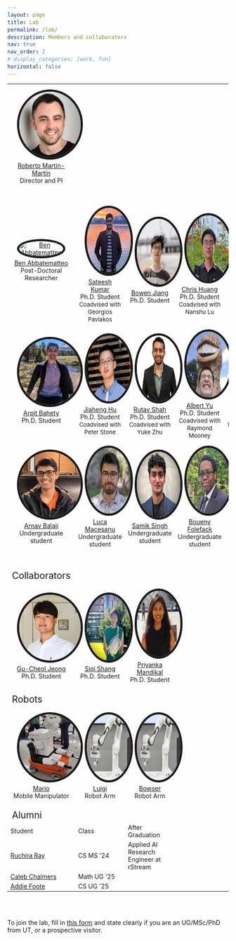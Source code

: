 ```yaml
---
layout: page
title: Lab
permalink: /lab/
description: Members and collaborators
nav: true
nav_order: 2
# display_categories: [work, fun]
horizontal: false
---
```


<!-- pages/lab.md -->

<head>
    <style>
        img {
            border-radius: 58%;
        }
    </style>
</head>

<table>
  <tbody>
  <tr>
    <td><div style="text-align:center"><a href="https://robertomartinmartin.com"><img src="../assets/img/roberto_martinmartin.jpg" style="width:150px;height:150px;margin: 10px 15px 2px 15px;" alt="Roberto Martín-Martín" border="5"/><br />Roberto Martín-Martín</a> <br/>Director and PI<br/><br><br></div></td>
  </tr>
    <tr>
      <td><div style="text-align:center"><a href="https://babbatem.github.io/"><img src="../assets/img/ben.jpeg" style="width:150px;height:150px;margin: 10px 15px 2px 15px;" alt="Ben Abbatematteo" border="5"/><br /> Ben Abbatematteo</a> <br/>Post-Doctoral Researcher<br><br></div></td>
      <td><div style="text-align:center"><a href="https://sateeshkumar21.github.io/"><img src="../assets/img/sateesh.JPG" style="width:150px;height:150px;margin: 10px 15px 2px 15px;" alt="Sateesh Kumar" border="5"/><br /> Sateesh Kumar</a> <br/>Ph.D. Student<br/><font size="-1">Coadvised with Georgios Pavlakos</font></div></td>
      <td><div style="text-align:center"><a href="https://jiangbowen0008.github.io/"><img src="../assets/img/bowen.jpg" style="width:150px;height:150px;margin: 10px 15px 2px 15px;" alt="Bowen Jiang" border="5"/><br /> Bowen Jiang</a> <br/>Ph.D. Student<br><br></div></td>
      <td><div style="text-align:center"><a href=""><img src="../assets/img/chris.png" style="width:150px;height:150px;margin: 10px 15px 2px 15px;" alt="Chris Huang" border="5"/><br /> Chris Huang</a> <br/>Ph.D. Student<br/><font size="-1">Coadvised with Nanshu Lu</font></div></td>
      <td><div style="text-align:center"><a href="https://shivindass.github.io/"><img src="../assets/img/shivin.jpg" style="width:150px;height:150px;margin: 10px 15px 2px 15px;" alt="Shivin Dass" border="5"/><br /> Shivin Dass</a> <br/>Ph.D. Student<br><br></div></td>
    </tr>
    <tr>
      <td><div style="text-align:center"><a href="https://arpitrf.github.io/"><img src="../assets/img/arpit.jpg" style="width:150px;height:150px;margin: 10px 15px 2px 15px;" alt="Arpit Bahety" border="5"/><br /> Arpit Bahety</a> <br/>Ph.D. Student<br><br></div></td>
      <td><div style="text-align:center"><a href="https://jiahenghu.github.io/"><img src="../assets/img/jeff_squared.jpg" style="width:150px;height:150px;margin: 10px 15px 2px 15px;" alt="Jiaheng Hu" border="5"/><br /> Jiaheng Hu</a> <br/>Ph.D. Student<br/><font size="-1">Coadvised with Peter Stone</font></div></td>
      <td><div style="text-align:center"><a href="https://shahrutav.github.io/"><img src="../assets/img/rutav_pp.png" style="width:150px;height:150px;margin: 10px 15px 2px 15px;" alt="Rutav Shah" border="5"/><br />Rutav Shah</a> <br/>Ph.D. Student<br><font size="-1">Coadvised with Yuke Zhu</font></div></td>
      <td><div style="text-align:center"><a href="https://scholar.google.com/citations?user=ZzURcb4AAAAJ&hl=en"><img src="../assets/img/albertyu_sq.jpg" style="width:150px;height:150px;margin: 10px 15px 2px 15px;" alt="Albert Yu" border="5"/><br />Albert Yu</a> <br/>Ph.D. Student<br><font size="-1">Coadvised with Raymond Mooney</font></div></td>
      <td><div style="text-align:center"><a href="https://kevinrohling.com/"><img src="../assets/img/kevin.png" style="width:150px;height:150px;margin: 10px 15px 2px 15px;" alt="Kevin Rohling" border="5"/><br />Kevin Rohling</a> <br/>Master's student</div></td>
    </tr>
      <td><div style="text-align:center"><a href="https://www.linkedin.com/in/arnav-balaji-402ba2280/"><img src="../assets/img/arnav.jpg" style="width:150px;height:150px;margin: 10px 15px 2px 15px;" alt="Arnav Balaji" border="5"/><br />Arnav Balaji</a> <br/>Undergraduate student<br><br></div></td>
      <td><div style="text-align:center"><a href="https://www.linkedin.com/in/luca-macesanu/"><img src="../assets/img/luca.png" style="width:150px;height:150px;margin: 10px 15px 2px 15px;" alt="Luca Macesanu " border="5"/><br />Luca Macesanu </a> <br/>Undergraduate student<br><br></div></td>
      <td><div style="text-align:center"><a href="https://www.linkedin.com/in/imsamik/"><img src="../assets/img/samik.jpg" style="width:150px;height:150px;margin: 10px 15px 2px 15px;" alt="Samik Singh" border="5"/><br />Samik Singh</a> <br/>Undergraduate student<br><br></div></td>
      <td><div style="text-align:center"><a href="https://www.linkedin.com/in/bfolefack/"><img src="../assets/img/boueny.png" style="width:150px;height:150px;margin: 10px 15px 2px 15px;" alt="Boueny Folefack" border="5"/><br />Boueny Folefack</a> <br/>Undergraduate student<br><br></div></td>
    <tr>
    </tr>
    <!-- <br> -->
    <tr style="height:2em">
      <td></td>
    </tr>
    <tr>
      <td style="font-size:1.5em">
          Collaborators
      </td>
    </tr>
    <tr>
      <td><div style="text-align:center"><a href="https://reneu.robotics.utexas.edu/members/gu-cheol-jeong"><img src="../assets/img/gu-cheol.jpg" style="width:150px;height:150px;margin: 10px 15px 2px 15px;" alt="Gu-Cheol Jeong" border="5"/><br />Gu-Cheol Jeong</a> <br/>Ph.D. Student<br><br></div></td>
      <td><div style="text-align:center"><a href="https://scholar.google.com.hk/citations?user=l_B2GBMAAAAJ&hl=en"><img src="../assets/img/siqi.jpg" style="width:150px;height:150px;margin: 10px 15px 2px 15px;" alt="Siqi Shang" border="5"/><br />Siqi Shang</a> <br/>Ph.D. Student<br><br></div></td>
      <td><div style="text-align:center"><a href="https://priyankamandikal.github.io/"><img src="../assets/img/priyanka.png" style="width:150px;height:150px;margin: 10px 15px 2px 15px;" alt="Priyanka Mandikal" border="5"/><br />Priyanka Mandikal</a> <br/>Ph.D. Student<br><br></div></td>
    </tr>
    <tr>
      <td style="font-size:1.5em">
          Robots
      </td>
    </tr>
    <tr>
      <td><div style="text-align:center"><a href="https://blog.pal-robotics.com/tiago-omni-bi-manual-omnidirectional-robot/"><img src="../assets/img/mario.jpg" style="width:150px;height:150px;margin: 10px 15px 2px 15px;" alt="Mario" border="5"/><br />Mario</a> <br/>Mobile Manipulator<br><br></div></td>
      <td><div style="text-align:center"><a href="https://www.franka.de/research/"><img src="../assets/img/luigi.jpg" style="width:150px;height:150px;margin: 10px 15px 2px 15px;" alt="Luigi" border="5"/><br />Luigi</a> <br/>Robot Arm<br><br></div></td>
      <td><div style="text-align:center"><a href="https://www.franka.de/research/"><img src="../assets/img/bowser.jpg" style="width:150px;height:150px;margin: 10px 15px 2px 15px;" alt="Bowser" border="5"/><br />Bowser</a> <br/>Robot Arm<br><br></div></td>
    </tr>
    <tr>
      <td style="font-size:1.5em">
          Alumni
      </td>
    </tr>
    <!-- <br> -->
    <tr>
      <td> Student </td>
      <td> Class </td>
      <td> After Graduation </td>
    </tr>
    <tr>
      <td><a href="https://ruchira.framer.ai/">Ruchira Ray</a></td>
      <td>CS MS '24</td>
      <td>Applied AI Research Engineer at rStream</td>
    </tr>
    <tr>
      <td><a href="">Caleb Chalmers</a></td>
      <td>Math UG '25</td>
      <td></td>
    </tr>
    <tr>
      <td><a href="https://www.linkedin.com/in/addiefoote/">Addie Foote</a></td>
      <td>CS UG '25</td>
      <td></td>
    </tr>
    <tr>
    </tr>
    <tr>
    </tr>
  </tbody>
</table>

<br><br>

To join the lab, fill in [this form](https://docs.google.com/forms/d/e/1FAIpQLSffvYGQ74fz2c-GvBfTGbuXGxupA0Y8Iy4s88UfVu7Gfb1c1A/viewform) and state clearly if you are an UG/MSc/PhD from UT, or a prospective visitor. 